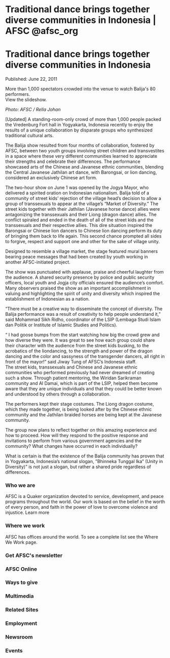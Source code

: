 # Traditional dance brings together diverse communities in Indonesia | AFSC @afsc_org

# Traditional dance brings together diverse communities in Indonesia

Published: June 22, 2011    

More than 1,000 spectators crowded into the venue to watch Balija's 80 performers.  
View the slideshow.

*Photo: AFSC / Rella Johan* 

\[Updated\] A standing-room-only crowd of more than 1,000 people packed the Vredenburg Fort hall in Yogyakarta, Indonesia recently to enjoy the results of a unique collaboration by disparate groups who synthesized traditional cultural arts. 

The Balija show resulted from four months of collaboration, fostered by AFSC, between two youth groups involving street children and transvestites in a space where these very different communities learned to appreciate their strengths and celebrate their differences. The performance showcased arts of the Chinese and Javanese ethnic communities, blending the Central Javanese Jathilan art dance, with Barongsai, or lion dancing, considered an exclusively Chinese art form.

The two-hour show on June 1 was opened by the Jogya Mayor, who delivered a spirited oration on Indonesian nationalism. Balija told of a community of street kids’ rejection of the village head’s decision to allow a group of transsexuals to appear at the village’s “Market of Diversity.” The street kids together with their Jathilan (Javanese horse dance) allies were antagonizing the transsexuals and their Liong (dragon dance) allies. The conflict spiraled and ended in the death of all of the street kids and the transsexuals and their respective allies. This dire situation inspired the Barongsai or Chinese lion dancers to Chinese lion dancing perform its duty of bringing them back to life again. This second chance prompted all sides to forgive, respect and support one and other for the sake of village unity. 

Designed to resemble a village market, the stage featured mural banners bearing peace messages that had been created by youth working in another AFSC-initiated project.

The show was punctuated with applause, praise and cheerful laughter from the audience. A shared security presence by police and public security officers, local youth and Jogja city officials ensured the audience’s comfort. Many observers praised the show as an important accomplishment in valuing and highlighting the spirit of unity and diversity which inspired the establishment of Indonesian as a nation.

“There must be a creative way to disseminate the concept of diversity. The Balija performance was a result of creativity to help people understand it,” said Mohammad Sikh Ridho, coordinator of the LSIP (Lembaga Studi Islam dan Politik or Institute of Islamic Studies and Politics).

“ I had goose bumps from the start watching how big the crowd grew and how diverse they were. It was great to see how each group could share their character with the audience from the street kids busking, to the acrobatics of the liondancing, to the strength and power of the dragon dancing and the color and sassyness of the transgender dancers, all right in front of the mayor!” said Jiway Tung of AFSC’s Indonesia staff.  
The street kids, transsexuals and Chinese and Javanese ethnic communities who performed previously had never dreamed of creating such a show. Through patient mentoring, the Wiridan Sarikraman community and Al Damai, which is part of the LSIP, helped them become aware that they are unique individuals and that they could be better known and understood by others through a collaboration. 

The performers kept their stage costumes. The Liong dragon costume, which they made together, is being looked after by the Chinese ethnic community and the Jathilan braided horses are being kept at the Javanese community.

The group now plans to reflect together on this amazing experience and how to proceed. How will they respond to the positive response and invitations to perform from various government agencies and the community? What changes have occurred in each individually?

What is certain is that the existence of the Balija community has proven that in Yogyakarta, Indonesia’s national slogan, ”Bhinneka Tunggal Ika” (Unity in Diversity)” is not just a slogan, but rather a shared pride regardless of differences.

### Who we are

AFSC is a Quaker organization devoted to service, development, and peace programs throughout the world. Our work is based on the belief in the worth of every person, and faith in the power of love to overcome violence and injustice. Learn more

### Where we work

AFSC has offices around the world. To see a complete list see the Where We Work page.              

### Get AFSC's newsletter

### AFSC Online

### Ways to give

### Multimedia

### Related Sites

### Employment

### Newsroom

### Events
